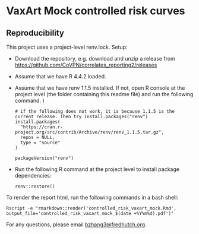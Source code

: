 # VaxArt Mock controlled risk curves 

## Reproducibility

This project uses a project-level renv.lock. Setup:

- Download the repository, e.g. download and unzip a release from https://github.com/CoVPN/correlates_reporting2/releases

- Assume that we have R 4.4.2 loaded.

- Assume that we have renv 1.1.5 installed. If not, open R console at the project level (the folder containing this readme file) and run the following command.
)
  ```{r}
  # if the following does not work, it is because 1.1.5 is the current release. Then try install.packages("renv")
  install.packages(
    "https://cran.r-project.org/src/contrib/Archive/renv/renv_1.1.5.tar.gz",
    repos = NULL,
    type = "source"
  )
  
  packageVersion("renv")  
  ```

- Run the following R command at the project level to install package dependencies:
  ```{R}
  renv::restore()
  ```

To render the report html, run the following commands in a bash shell:
```{bash}
Rscript -e "rmarkdown::render('controlled_risk_vaxart_mock.Rmd', output_file='controlled_risk_vaxart_mock_$(date +%Y%m%d).pdf')"
```


For any questions, please email bzhang3@fredhutch.org. 
